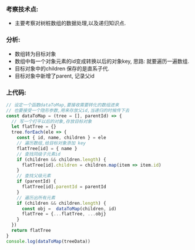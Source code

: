 ### 考察技术点:
- 主要考察对树桩数组的数据处理,以及递归知识点.
### 分析:
- 数组转为目标对象
- 数组中每一个对象元素的id变成转换以后的对象key, 思路: 就要遍历一遍数组.
- 目标对象中的children 保存的是直系子代.
- 目标对象中新增了parent, 记录父id

### 上代码:
```JavaScript
// 设定一个函数dataToMap,要接收需要转化的数组进来
// 也要接受一个隐形参数,用来存放父id,当递归的时候传下去
const dataToMap = (tree = [], parentId) => {
  // 写一个打平以后的对象,存放目标对象
  let flatTree = {}
  tree.forEach(ele => {
    const { id, name, children } = ele
    // 遍历数组,给目标对象添加 key
    flatTree[id] = { name }
    // 查找同级子元素id
    if (children && children.length) {
      flatTree[id].children = children.map(item => item.id)
    }
    // 查找父级元素
    if (parentId) {
      flatTree[id].parentId = parentId
    }
    // 遍历出所有元素
    if (children && children.length) {
      const obj =  dataToMap(children, id)
      flatTree = {...flatTree, ...obj}
    }
  })
  return flatTree
}
console.log(dataToMap(treeData))
```
